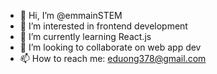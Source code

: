 - 👋 Hi, I’m @emmainSTEM
- 👀 I’m interested in frontend development
- 🌱 I’m currently learning React.js
- 💞️ I’m looking to collaborate on web app dev
- 📫 How to reach me: eduong378@gmail.com

<!---
emmainSTEM/emmainSTEM is a ✨ special ✨ repository because its `README.md` (this file) appears on your GitHub profile.
You can click the Preview link to take a look at your changes.
--->
